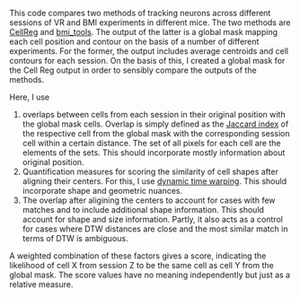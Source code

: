 This code compares two methods of tracking neurons across different sessions of VR and BMI experiments in different mice. The two methods are [CellReg](https://github.com/zivlab/CellReg) and [bmi_tools](https://github.com/catubc/bmi_tools). The output of the latter is a global mask mapping each cell position and contour on the basis of a number of different experiments. For the former, the output includes average centroids and cell contours for each session. On the basis of this, I created a global mask for the Cell Reg output in order to sensibly compare the outputs of the methods. 

Here, I use

1. overlaps between cells from each session in their original position with the global mask cells. 
Overlap is simply defined as the [Jaccard index](https://en.wikipedia.org/wiki/Jaccard_index) of the respective cell from the global mask with the 
corresponding session cell within a certain distance. The set of all pixels for each cell are the elements of the sets.
This should incorporate mostly information about original position.
2. Quantification measures for scoring the similarity of cell shapes after aligning their centers. 
For this, I use [dynamic time warping](https://en.wikipedia.org/wiki/Dynamic_time_warping).
This should incorporate shape and geometric nuances. 
3. The overlap after aligining the centers to account for cases with few matches and to include additional shape information. 
This should account for shape and size information. 
Partly, it also acts as a control for cases where DTW distances are close and the most similar match in terms of DTW is ambiguous. 

A weighted combination of these factors gives a score, indicating the likelihood of cell X from session Z to be the same cell as cell Y from the global mask. The score values have no meaning independently but just as a relative measure.
